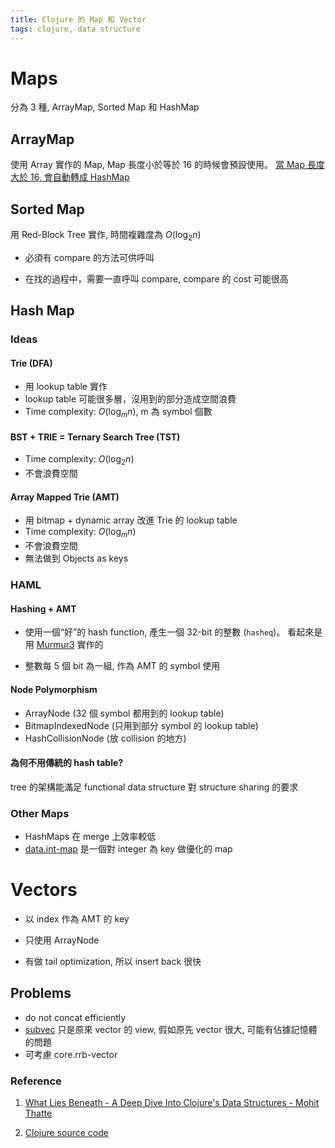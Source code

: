 ```yaml
---
title: Clojure 的 Map 和 Vector
tags: clojure, data structure
---
```


# Maps

分為 3 種, ArrayMap, Sorted Map 和 HashMap

## ArrayMap

使用 Array 實作的 Map, Map 長度小於等於 16 的時候會預設使用。
[當 Map 長度大於 16, 會自動轉成 HashMap](https://github.com/clojure/clojure/blob/ae7acfeecda1e70cdba96bfa189b451ec999de2e/src/jvm/clojure/lang/PersistentArrayMap.java#L180)

## Sorted Map

用 Red-Block Tree 實作, 時間複雜度為 $O(\log_{2} n)$

- 必須有 compare 的方法可供呼叫

- 在找的過程中，需要一直呼叫 compare, compare 的 cost 可能很高

## Hash Map
### Ideas

#### Trie (DFA)
  + 用 lookup table 實作
  + lookup table 可能很多層，沒用到的部分造成空間浪費
  + Time complexity: $O(\log_{m} n)$, m 為 symbol 個數
  
#### BST + TRIE = Ternary Search Tree (TST)
  + Time complexity: $O(\log_{2} n)$
  + 不會浪費空間
  
#### Array Mapped Trie (AMT)
  + 用 bitmap + dynamic array 改進 Trie 的 lookup table
  + Time complexity: $O(\log_{m} n)$
  + 不會浪費空間
  + 無法做到 Objects as keys
  
### HAML 

#### Hashing + AMT

- 使用一個“好”的 hash function, 產生一個 32-bit 的整數 (`hasheq`)。
  看起來是用 [Murmur3](https://github.com/clojure/clojure/blob/bc186508ab98514780efbbddb002bf6fd2938aee/src/jvm/clojure/lang/Murmur3.java) 實作的

- 整數每 5 個 bit 為一組, 作為 AMT 的 symbol 使用

#### Node Polymorphism
  + ArrayNode (32 個 symbol 都用到的 lookup table)
  + BitmapIndexedNode (只用到部分 symbol 的 lookup table)
  + HashCollisionNode (放 collision 的地方)

#### 為何不用傳統的 hash table?
  tree 的架構能滿足 functional data structure 對 structure sharing 的要求

### Other Maps

- HashMaps 在 merge 上效率較低
- [data.int-map](https://github.com/clojure/data.int-map) 是一個對 integer 為 key 做優化的 map

# Vectors

- 以 index 作為 AMT 的 key

- 只使用 ArrayNode 

- 有做 tail optimization, 所以 insert back 很快

## Problems
 + do not concat efficiently
 + [subvec](https://github.com/clojure/clojure/blob/ae7acfeecda1e70cdba96bfa189b451ec999de2e/src/jvm/clojure/lang/APersistentVector.java#L549)
   只是原來 vector 的 view, 假如原先 vector 很大, 可能有佔據記憶體的問題
 + 可考慮 core.rrb-vector 


### Reference

1. [What Lies Beneath - A Deep Dive Into Clojure's Data Structures - Mohit Thatte ](https://www.youtube.com/watch?v=7BFF50BHPPo) 

2. [Clojure source code](https://github.com/clojure/clojure)
